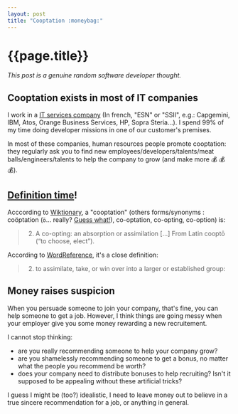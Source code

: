 ```yaml
---
layout: post
title: "Cooptation :moneybag:"
---
```


# {{page.title}}

*This post is a genuine random software developer thought.*

## Cooptation exists in most of IT companies

I work in a [IT services company](https://www.apside.com/en/) (In french, "ESN" or "SSII", e.g.: Capgemini, IBM, Atos, Orange Business Services, HP, Sopra Steria...). I spend 99% of my time doing developer missions in one of our customer's premises.

In most of these companies, human resources people promote cooptation: they regularly ask you to find new employees/developers/talents/meat balls/engineers/talents to help the company to grow (and make more :moneybag: :moneybag: :moneybag:).

## [Definition time](https://www.youtube.com/watch?v=otCpCn0l4Wo)! 

Acccording to [Wiktionary](https://en.wiktionary.org/wiki/cooptation), a "cooptation" (others forms/synonyms : coöptation (`ö`... really? [Guess what!](https://en.wiktionary.org/wiki/Category:English_terms_spelled_with_%C3%96)), co-optation, co-opting, co-option) is:
> 2. A co-opting: an absorption or assimilation
> [...]
> From Latin cooptō (“to choose, elect”).

According to [WordReference](https://www.wordreference.com/definition/cooptation), it's a close definition: 
> 2. to assimilate, take, or win over into a larger or established group:

## Money raises suspicion  

When you persuade someone to join your company, that's fine, you can help someone to get a job. However, I think things are going messy when your employer give you some money rewarding a new recruitement. 

I cannot stop thinking:

- are you really recommending someone to help your company grow? 
- are you shamelessly recommending someone to get a bonus, no matter what the people you recommend be worth? 
- does your company need to distribute bonuses to help recruiting? Isn't it supposed to be appealing without these artificial tricks?

I guess I might be (too?) idealistic, I need to leave money out to believe in a true sincere recommendation for a job, or anything in general.